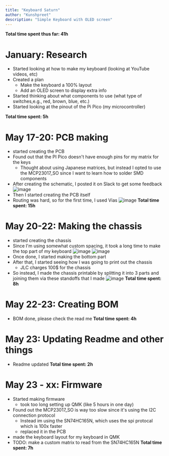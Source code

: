 ```yaml
---
title: "Keyboard Saturn"
author: "Kunshpreet"
description: "Simple Keyboard with OLED screen"
---
```


**Total time spent thus far: 41h**

# January: Research 

- Started looking at how to make my keyboard (looking at YouTube videos, etc) 
- Created a plan
  - Make the keyboard a 100% layout
  - Add an OLED screen to display extra info 
- Started thinking about what components to use (what type of switches,e.g., red, brown, blue, etc.)
- Started looking at the pinout of the Pi Pico (my microcontroller)

**Total time spent: 5h**

# May 17-20: PCB making 

- started creating the PCB
- Found out that the PI Pico doesn't have enough pins for my matrix for the keys
  - Thought about using Japanese matrices, but instead I opted to use the MCP23017_SO since I want to learn how to solder SMD components 
- After creating the schematic, I posted it on Slack to get some feedback
![image](https://github.com/user-attachments/assets/0d5e29d1-3064-4566-9d20-5dbb702a06ae)
- Then I started creating the PCB itself
- Routing was hard, so for the first time, I used Vias
![image](https://github.com/user-attachments/assets/44051060-9529-4fb8-b644-cb3b95a02d30)
**Total time spent: 15h**

# May 20-22: Making the chassis 

- started creating the chassis
- Since I'm using somewhat custom spacing, it took a long time to make the top part of my keyboard
![image](https://github.com/user-attachments/assets/4cf3d5bb-b595-48eb-bbbd-26a3c24997a1)
![image](https://github.com/user-attachments/assets/e06182c2-dea3-4b4e-9543-56e6c949e688)
- Once done, I started making the bottom part
- After that, I started seeing how I was going to print out the chassis
  - JLC charges 100$ for the chassis
- So instead, I made the chassis printable by splitting it into 3 parts and joining them via these standoffs that I made
![image](https://github.com/user-attachments/assets/f0eda411-4876-494b-92f9-f6d8a35cadc5)
**Total time spent: 8h**

# May 22-23: Creating BOM

- BOM done, please check the read me
**Total time spent: 4h**

# May 23: Updating Readme and other things

- Readme updated
**Total time spent: 2h**

# May 23 - xx: Firmware 

- Started making firmware
  - took too long setting up QMK (like 5 hours in one day) 
- Found out the MCP23017_SO is way too slow since it's using the I2C connection protocol
  - Instead im using the SN74HC165N, which uses the spi protocal which is 100x faster
  - replaced it in the PCB
- made the keyboard layout for my keyboard in QMK
- TODO: make a custom matrix to read from the SN74HC165N
**Total time spent: 7h**
